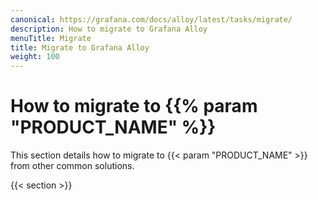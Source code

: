 ```yaml
---
canonical: https://grafana.com/docs/alloy/latest/tasks/migrate/
description: How to migrate to Grafana Alloy
menuTitle: Migrate
title: Migrate to Grafana Alloy
weight: 100
---
```


# How to migrate to {{% param "PRODUCT_NAME" %}}

This section details how to migrate to {{< param "PRODUCT_NAME" >}} from other common solutions.

{{< section >}}
